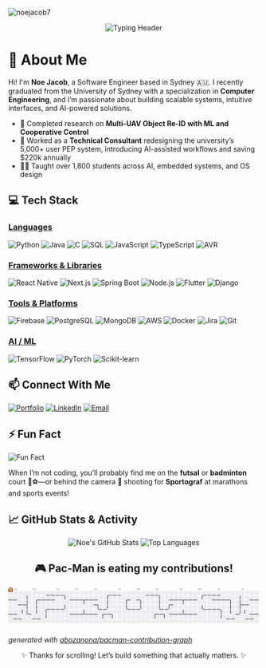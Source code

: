 <!-- Profile Views -->
<p align="left">
  <img src="https://komarev.com/ghpvc/?username=noejacob7&label=Profile+Views&color=0e75b6&style=flat-square" alt="noejacob7" />
</p>

<!-- Animated Header -->
<div align="center">
  <img src="https://readme-typing-svg.herokuapp.com?font=Architects+Daughter&color=%23F7C548&size=45&center=true&vCenter=true&width=600&lines=Heyyy!+I'm+Noe+Jacob;Welcome+to+my+profile!" alt="Typing Header" />
</div>

# 👋 About Me

Hi! I'm **Noe Jacob**, a Software Engineer based in Sydney 🇦🇺. I recently graduated from the University of Sydney with a specialization in **Computer Engineering**, and I’m passionate about building scalable systems, intuitive interfaces, and AI-powered solutions.

- 🧠 Completed research on **Multi-UAV Object Re-ID with ML and Cooperative Control**
- 🧩 Worked as a **Technical Consultant** redesigning the university’s 5,000+ user PEP system, introducing AI-assisted workflows and saving $220k annually
- 👨‍🏫 Taught over 1,800 students across AI, embedded systems, and OS design

## 💻 Tech Stack

### <u> Languages </u>  
![Python](https://img.shields.io/badge/python-3670A0?style=for-the-badge&logo=python&logoColor=ffdd54)
![Java](https://img.shields.io/badge/java-%23ED8B00.svg?style=for-the-badge&logo=openjdk&logoColor=white)
![C](https://img.shields.io/badge/c-%2300599C.svg?style=for-the-badge&logo=c&logoColor=white)
![SQL](https://img.shields.io/badge/sql-%2300599C.svg?style=for-the-badge&logo=sqlite&logoColor=white)
![JavaScript](https://img.shields.io/badge/javascript-%23323330.svg?style=for-the-badge&logo=javascript&logoColor=%23F7DF1E)
![TypeScript](https://img.shields.io/badge/typescript-%23007ACC.svg?style=for-the-badge&logo=typescript&logoColor=white)
![AVR](https://img.shields.io/badge/AVR-microcontroller-blue?style=for-the-badge)

### <u> Frameworks & Libraries </u>  
![React Native](https://img.shields.io/badge/React_Native-20232A?style=for-the-badge&logo=react&logoColor=61DAFB)
![Next.js](https://img.shields.io/badge/Next.js-000000?style=for-the-badge&logo=nextdotjs&logoColor=white)
![Spring Boot](https://img.shields.io/badge/Spring_Boot-6DB33F?style=for-the-badge&logo=spring-boot&logoColor=white)
![Node.js](https://img.shields.io/badge/Node.js-339933?style=for-the-badge&logo=nodedotjs&logoColor=white)
![Flutter](https://img.shields.io/badge/Flutter-02569B?style=for-the-badge&logo=flutter&logoColor=white)
![Django](https://img.shields.io/badge/Django-092E20?style=for-the-badge&logo=django&logoColor=white)

### <u> Tools & Platforms </u>  
![Firebase](https://img.shields.io/badge/Firebase-FFCA28?style=for-the-badge&logo=firebase&logoColor=black)
![PostgreSQL](https://img.shields.io/badge/PostgreSQL-336791?style=for-the-badge&logo=postgresql&logoColor=white)
![MongoDB](https://img.shields.io/badge/MongoDB-4EA94B?style=for-the-badge&logo=mongodb&logoColor=white)
![AWS](https://img.shields.io/badge/AWS-FF9900?style=for-the-badge&logo=amazonaws&logoColor=white)
![Docker](https://img.shields.io/badge/Docker-2496ED?style=for-the-badge&logo=docker&logoColor=white)
![Jira](https://img.shields.io/badge/Jira-0052CC?style=for-the-badge&logo=jira&logoColor=white)
![Git](https://img.shields.io/badge/Git-F05032?style=for-the-badge&logo=git&logoColor=white)

### <u> AI / ML </u>  
![TensorFlow](https://img.shields.io/badge/TensorFlow-FF6F00?style=for-the-badge&logo=tensorflow&logoColor=white)
![PyTorch](https://img.shields.io/badge/PyTorch-EE4C2C?style=for-the-badge&logo=pytorch&logoColor=white)
![Scikit-learn](https://img.shields.io/badge/Scikit--learn-F7931E?style=for-the-badge&logo=scikit-learn&logoColor=white)

## 📫 Connect With Me

[![Portfolio](https://img.shields.io/badge/Website-noejacob.com-1f1f1f?style=for-the-badge&logo=google-chrome&logoColor=white)](https://noejacob.com)
[![LinkedIn](https://img.shields.io/badge/LinkedIn-0A66C2?style=for-the-badge&logo=linkedin&logoColor=white)](https://www.linkedin.com/in/noejacob)
[![Email](https://img.shields.io/badge/Email-D14836?style=for-the-badge&logo=gmail&logoColor=white)](mailto:noecjacob02@gmail.com)

## ⚡ Fun Fact

![Fun Fact](https://i.imgur.com/Y7UivKh.gif)

When I’m not coding, you’ll probably find me on the **futsal** or **badminton** court 🏸⚽—or behind the camera 📸 shooting for **Sportograf** at marathons and sports events!

## 📈 GitHub Stats & Activity

<p align="center">
  <img src="https://github-readme-stats.vercel.app/api?username=noejacob7&show_icons=true&theme=radical" alt="Noe's GitHub Stats"/>
  <img src="https://github-readme-stats.vercel.app/api/top-langs/?username=noejacob7&layout=compact&theme=radical" alt="Top Languages"/>
</p>

<!-- GitHub Contribution Graph -->

<h2 align="center">🎮 Pac-Man is eating my contributions!</h2>

<picture>
  <source media="(prefers-color-scheme: dark)" srcset="https://raw.githubusercontent.com/noejacob7/noejacob7/output/pacman-contribution-graph-dark.svg">
  <source media="(prefers-color-scheme: light)" srcset="https://raw.githubusercontent.com/noejacob7/noejacob7/output/pacman-contribution-graph.svg">
  <img alt="Pac-Man Contribution Graph" src="https://raw.githubusercontent.com/noejacob7/noejacob7/output/pacman-contribution-graph.svg">
</picture>

_generated with [abozanona/pacman-contribution-graph](https://github.com/abozanona/pacman-contribution-graph)_

<p align="center">✨ Thanks for scrolling! Let’s build something that actually matters. ✨</p>
